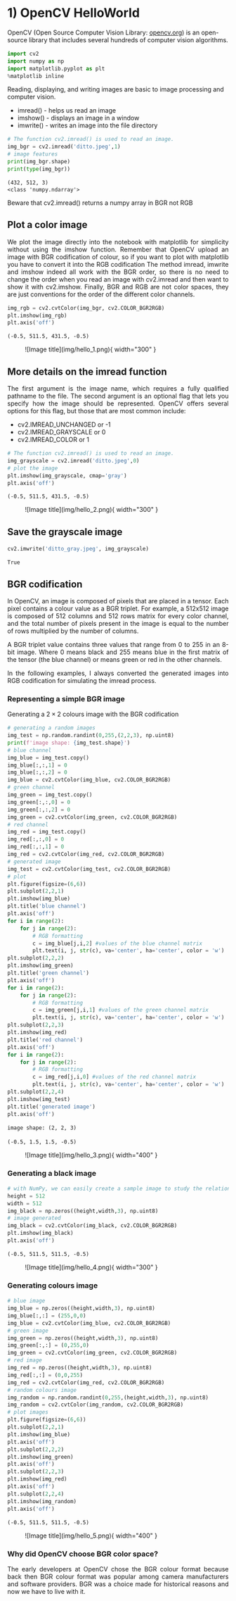 # 1) OpenCV HelloWorld 
OpenCV (Open Source Computer Vision Library: [opencv.org](http://opencv.org)) is an open-source library that includes several hundreds of computer vision algorithms.


```python
import cv2
import numpy as np 
import matplotlib.pyplot as plt 
%matplotlib inline
```

Reading, displaying, and writing images are basic to image processing and computer vision.

* imread() - helps us read an image
* imshow() - displays an image in a window
* imwrite() - writes an image into the file directory


```python
# The function cv2.imread() is used to read an image.
img_bgr = cv2.imread('ditto.jpeg',1)
# image features
print(img_bgr.shape)
print(type(img_bgr))
```

    (432, 512, 3)
    <class 'numpy.ndarray'>


Beware that cv2.imread() returns a numpy array in BGR not RGB

## Plot a color image 
<p align="justify">
We plot the image directly into the notebook with matplotlib for simplicity without using the imshow function. Remember that OpenCV upload an image with BGR codification of colour, so if you want to plot with matplotlib you have to convert it into the RGB codification The method imread, imwrite and imshow indeed all work with the BGR order, so there is no need to change the order when you read an image with cv2.imread and then want to show it with cv2.imshow. Finally, BGR and RGB are not color spaces, they are just conventions for the order of the different color channels.
</p>

```python
img_rgb = cv2.cvtColor(img_bgr, cv2.COLOR_BGR2RGB)
plt.imshow(img_rgb)
plt.axis('off')
```




    (-0.5, 511.5, 431.5, -0.5)


<figure markdown>
  ![Image title](img/hello_1.png){ width="300" }
  <figcaption></figcaption>
</figure>
    


## More details on the imread function 
<p align="justify">
The first argument is the image name, which requires a fully qualified pathname to the file.
The second argument is an optional flag that lets you specify how the image should be represented. OpenCV offers several options for this flag, but those that are most common include:
</p>

* cv2.IMREAD_UNCHANGED  or -1
* cv2.IMREAD_GRAYSCALE  or 0
* cv2.IMREAD_COLOR  or 1


```python
# The function cv2.imread() is used to read an image.
img_grayscale = cv2.imread('ditto.jpeg',0)
# plot the image 
plt.imshow(img_grayscale, cmap='gray')
plt.axis('off')
```




    (-0.5, 511.5, 431.5, -0.5)




    
<figure markdown>
  ![Image title](img/hello_2.png){ width="300" }
  <figcaption></figcaption>
</figure>
    


## Save the grayscale image


```python
cv2.imwrite('ditto_gray.jpeg', img_grayscale)
```




    True



## BGR codification
<p align="justify">
In OpenCV, an image is composed of pixels that are placed in a tensor. Each pixel contains a colour value as a BGR triplet. For example, a 512x512 image is composed of 512 columns and 512 rows matrix for every color channel, and the total number of pixels present in the image is equal to the number of rows multiplied by the number of columns.
</p>
<p align="justify">
A BGR triplet value contains three values that range from 0 to 255 in an 8-bit image. Where 0 means black and 255 means blue in the first matrix of the tensor (the blue channel) or means green or red in the other channels. 
</p>
<p align="justify">
In the following examples, I always converted the generated images into RGB codification for simulating the imread process.
</p>


### Representing a simple BGR image
Generating a $2\times2$ colours image with the BGR codification 


```python
# generating a random images 
img_test = np.random.randint(0,255,(2,2,3), np.uint8)
print(f'image shape: {img_test.shape}')
# blue channel
img_blue = img_test.copy()
img_blue[:,:,1] = 0
img_blue[:,:,2] = 0
img_blue = cv2.cvtColor(img_blue, cv2.COLOR_BGR2RGB)
# green channel
img_green = img_test.copy()
img_green[:,:,0] = 0
img_green[:,:,2] = 0
img_green = cv2.cvtColor(img_green, cv2.COLOR_BGR2RGB)
# red channel 
img_red = img_test.copy()
img_red[:,:,0] = 0
img_red[:,:,1] = 0
img_red = cv2.cvtColor(img_red, cv2.COLOR_BGR2RGB)
# generated image 
img_test = cv2.cvtColor(img_test, cv2.COLOR_BGR2RGB)
# plot 
plt.figure(figsize=(6,6))
plt.subplot(2,2,1)
plt.imshow(img_blue)
plt.title('blue channel')
plt.axis('off')
for i in range(2):
    for j in range(2):
        # RGB formatting
        c = img_blue[j,i,2] #values of the blue channel matrix 
        plt.text(i, j, str(c), va='center', ha='center', color = 'w')
plt.subplot(2,2,2)
plt.imshow(img_green)
plt.title('green channel')
plt.axis('off')
for i in range(2):
    for j in range(2):
        # RGB formatting
        c = img_green[j,i,1] #values of the green channel matrix 
        plt.text(i, j, str(c), va='center', ha='center', color = 'w')
plt.subplot(2,2,3)
plt.imshow(img_red)
plt.title('red channel')
plt.axis('off')
for i in range(2):
    for j in range(2):
        # RGB formatting
        c = img_red[j,i,0] #values of the red channel matrix 
        plt.text(i, j, str(c), va='center', ha='center', color = 'w')
plt.subplot(2,2,4)
plt.imshow(img_test)
plt.title('generated image')
plt.axis('off')
```

    image shape: (2, 2, 3)

    (-0.5, 1.5, 1.5, -0.5)




<figure markdown>
  ![Image title](img/hello_3.png){ width="400" }
  <figcaption></figcaption>
</figure>
    


### Generating a black image 


```python
# with NumPy, we can easily create a sample image to study the relation of the BGR codification 
height = 512
width = 512
img_black = np.zeros((height,width,3), np.uint8)
# image generated
img_black = cv2.cvtColor(img_black, cv2.COLOR_BGR2RGB)
plt.imshow(img_black)
plt.axis('off')
```




    (-0.5, 511.5, 511.5, -0.5)




    
<figure markdown>
  ![Image title](img/hello_4.png){ width="300" }
  <figcaption></figcaption>
</figure>
    


### Generating colours image 


```python
# blue image
img_blue = np.zeros((height,width,3), np.uint8)
img_blue[:,:] = (255,0,0)
img_blue = cv2.cvtColor(img_blue, cv2.COLOR_BGR2RGB)
# green image 
img_green = np.zeros((height,width,3), np.uint8)
img_green[:,:] = (0,255,0)
img_green = cv2.cvtColor(img_green, cv2.COLOR_BGR2RGB)
# red image 
img_red = np.zeros((height,width,3), np.uint8)
img_red[:,:] = (0,0,255)
img_red = cv2.cvtColor(img_red, cv2.COLOR_BGR2RGB)
# random colours image
img_random = np.random.randint(0,255,(height,width,3), np.uint8)
img_random = cv2.cvtColor(img_random, cv2.COLOR_BGR2RGB)
# plot images 
plt.figure(figsize=(6,6))
plt.subplot(2,2,1)
plt.imshow(img_blue)
plt.axis('off')
plt.subplot(2,2,2)
plt.imshow(img_green)
plt.axis('off')
plt.subplot(2,2,3)
plt.imshow(img_red)
plt.axis('off')
plt.subplot(2,2,4)
plt.imshow(img_random)
plt.axis('off')
```




    (-0.5, 511.5, 511.5, -0.5)




<figure markdown>
  ![Image title](img/hello_5.png){ width="400" }
  <figcaption></figcaption>
</figure>
    


### Why did OpenCV choose BGR color space?
<p align="justify">
The early developers at OpenCV chose the BGR colour format because back then BGR colour format was popular among camera manufacturers and software providers. BGR was a choice made for historical reasons and now we have to live with it.
</p>